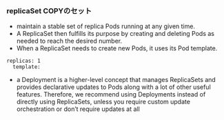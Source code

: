 ### replicaSet COPYのセット

- maintain a stable set of replica Pods running at any given time.
- A ReplicaSet then fulfills its purpose by creating and deleting Pods as needed to reach the desired number.
- When a ReplicaSet needs to create new Pods, it uses its Pod template.
```aidl
replicas: 1
  template:
```
- a Deployment is a higher-level concept that manages ReplicaSets 
  and provides declarative updates to Pods along with a lot of other useful features. 
  Therefore, we recommend using Deployments instead of directly using ReplicaSets,
   unless you require custom update orchestration or don’t require updates at all
